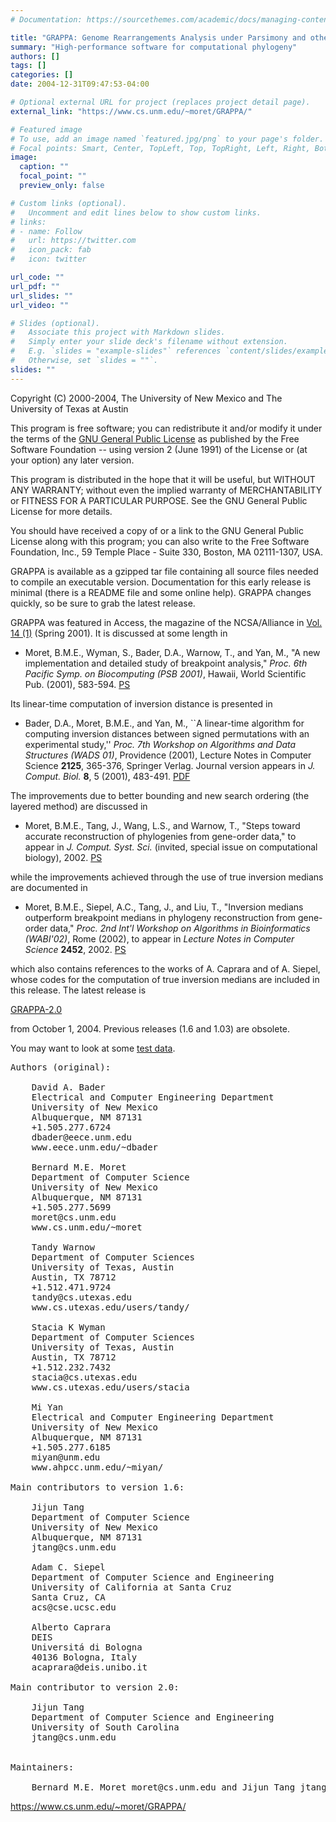 ```yaml
---
# Documentation: https://sourcethemes.com/academic/docs/managing-content/

title: "GRAPPA: Genome Rearrangements Analysis under Parsimony and other Phylogenetic Algorithms"
summary: "High-performance software for computational phylogeny"
authors: []
tags: []
categories: []
date: 2004-12-31T09:47:53-04:00

# Optional external URL for project (replaces project detail page).
external_link: "https://www.cs.unm.edu/~moret/GRAPPA/"

# Featured image
# To use, add an image named `featured.jpg/png` to your page's folder.
# Focal points: Smart, Center, TopLeft, Top, TopRight, Left, Right, BottomLeft, Bottom, BottomRight.
image:
  caption: ""
  focal_point: ""
  preview_only: false

# Custom links (optional).
#   Uncomment and edit lines below to show custom links.
# links:
# - name: Follow
#   url: https://twitter.com
#   icon_pack: fab
#   icon: twitter

url_code: ""
url_pdf: ""
url_slides: ""
url_video: ""

# Slides (optional).
#   Associate this project with Markdown slides.
#   Simply enter your slide deck's filename without extension.
#   E.g. `slides = "example-slides"` references `content/slides/example-slides.md`.
#   Otherwise, set `slides = ""`.
slides: ""
---
```


Copyright (C) 2000-2004, The University of New Mexico and The University of Texas at Austin

This program is free software; you can redistribute it and/or modify it under the terms of the [GNU General Public License](http://www.gnu.org/copyleft/gpl.html) as published by the Free Software Foundation -- using version 2 (June 1991) of the License or (at your option) any later version.

This program is distributed in the hope that it will be useful, but WITHOUT ANY WARRANTY; without even the implied warranty of MERCHANTABILITY or FITNESS FOR A PARTICULAR PURPOSE. See the GNU General Public License for more details.

You should have received a copy of or a link to the GNU General Public License along with this program; you can also write to the Free Software Foundation, Inc., 59 Temple Place - Suite 330, Boston, MA 02111-1307, USA.


GRAPPA is available as a gzipped tar file containing all source files needed to compile an executable version. Documentation for this early release is minimal (there is a README file and some online help). GRAPPA changes quickly, so be sure to grab the latest release.

GRAPPA was featured in Access, the magazine of the NCSA/Alliance in [Vol. 14 (1)](http://www.ncsa.uiuc.edu/News/Access/Stories/phylogeny/) (Spring 2001). It is discussed at some length in

* Moret, B.M.E., Wyman, S., Bader, D.A., Warnow, T., and Yan, M., "A new implementation and detailed study of breakpoint analysis," *Proc. 6th Pacific Symp. on Biocomputing (PSB 2001)*, Hawaii, World Scientific Pub. (2001), 583-594. [PS](psb1.ps)

Its linear-time computation of inversion distance is presented in

* Bader, D.A., Moret, B.M.E., and Yan, M., ``A linear-time algorithm for computing inversion distances between signed permutations with an experimental study,'' *Proc. 7th Workshop on Algorithms and Data Structures (WADS 01)*, Providence (2001), Lecture Notes in Computer Science **2125**, 365-376, Springer Verlag. Journal version appears in *J. Comput. Biol.* **8**, 5 (2001), 483-491. [PDF](jcb01.pdf)

The improvements due to better bounding and new search ordering (the layered method) are discussed in

* Moret, B.M.E., Tang, J., Wang, L.S., and Warnow, T., "Steps toward accurate reconstruction of phylogenies from gene-order data," to appear in *J. Comput. Syst. Sci.* (invited, special issue on computational biology), 2002. [PS](jcss.ps)

while the improvements achieved through the use of true inversion medians are documented in

* Moret, B.M.E., Siepel, A.C., Tang, J., and Liu, T., "Inversion medians outperform breakpoint medians in phylogeny reconstruction from gene-order data," *Proc. 2nd Int'l Workshop on Algorithms in Bioinformatics (WABI'02)*, Rome (2002), to appear in *Lecture Notes in Computer Science* **2452**, 2002. [PS](wabi02a.ps)

which also contains references to the works of A. Caprara and of A. Siepel, whose codes for the computation of true inversion medians are included in this release.
The latest release is

[GRAPPA-2.0](GRAPPA20.tar.gz)

from October 1, 2004.
Previous releases (1.6 and 1.03) are obsolete.

You may want to look at some [test data](testsets.tar.gz). 

<pre>
Authors (original):

    David A. Bader
    Electrical and Computer Engineering Department
    University of New Mexico
    Albuquerque, NM 87131
    +1.505.277.6724
    dbader@eece.unm.edu
    www.eece.unm.edu/~dbader

    Bernard M.E. Moret
    Department of Computer Science
    University of New Mexico
    Albuquerque, NM 87131
    +1.505.277.5699
    moret@cs.unm.edu
    www.cs.unm.edu/~moret

    Tandy Warnow
    Department of Computer Sciences
    University of Texas, Austin
    Austin, TX 78712
    +1.512.471.9724 
    tandy@cs.utexas.edu
    www.cs.utexas.edu/users/tandy/
     
    Stacia K Wyman
    Department of Computer Sciences
    University of Texas, Austin
    Austin, TX 78712
    +1.512.232.7432
    stacia@cs.utexas.edu
    www.cs.utexas.edu/users/stacia

    Mi Yan
    Electrical and Computer Engineering Department
    University of New Mexico
    Albuquerque, NM 87131
    +1.505.277.6185
    miyan@unm.edu
    www.ahpcc.unm.edu/~miyan/

Main contributors to version 1.6:

    Jijun Tang
    Department of Computer Science
    University of New Mexico
    Albuquerque, NM 87131
    jtang@cs.unm.edu

    Adam C. Siepel
    Department of Computer Science and Engineering
    University of California at Santa Cruz
    Santa Cruz, CA
    acs@cse.ucsc.edu

    Alberto Caprara
    DEIS
    Universitá di Bologna
    40136 Bologna, Italy
    acaprara@deis.unibo.it

Main contributor to version 2.0:

    Jijun Tang
    Department of Computer Science and Engineering
    University of South Carolina
    jtang@cs.unm.edu


Maintainers:

    Bernard M.E. Moret moret@cs.unm.edu and Jijun Tang jtang@cs.unm.edu
</pre>


https://www.cs.unm.edu/~moret/GRAPPA/
